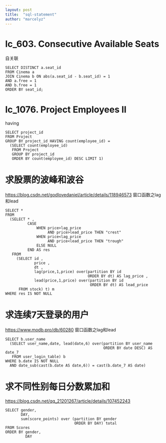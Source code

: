 ```yaml
---
layout: post
title:  "sql-statement"
author: "marcelyz"
---
```


# lc_603. Consecutive Available Seats
自关联
```
SELECT DISTINCT a.seat_id
FROM Cinema a
JOIN Cinema b ON abs(a.seat_id - b.seat_id) = 1
AND a.free = 1
AND b.free = 1
ORDER BY seat_id;
```

# lc_1076. Project Employees II
having
```
SELECT project_id
FROM Project
GROUP BY project_id HAVING count(employee_id) =
  (SELECT count(employee_id)
   FROM Project
   GROUP BY project_id
   ORDER BY count(employee_id) DESC LIMIT 1)
```

# 求股票的波峰和波谷
https://blog.csdn.net/godlovedaniel/article/details/118946573
窗口函数之lag和lead
```
SELECT *
FROM
  (SELECT * ,
          CASE
              WHEN price>lag_price
                   AND price>lead_price THEN "crest"
              WHEN price<lag_price
                   AND price<lead_price THEN "trough"
              ELSE NULL
          END AS res
   FROM
     (SELECT id ,
             price ,
             dt ,
             lag(price,1,price) over(partition BY id
                                     ORDER BY dt) AS lag_price ,
             lead(price,1,price) over(partition BY id
                                      ORDER BY dt) AS lead_price
      FROM stock) t) m
WHERE res IS NOT NULL
```

# 求连续7天登录的用户
https://www.modb.pro/db/60280
窗口函数之lag和lead
```
SELECT b.user_name
  (SELECT user_name,date, lead(date,6) over(partition BY user_name
                                            ORDER BY date DESC) AS date_7
   FROM user_login_table) b
WHERE b.date IS NOT NULL
  AND date_sub(cast(b.date AS date,6)) = cast(b.date_7 AS date)
```

# 求不同性别每日分数累加和
https://blog.csdn.net/qq_21201267/article/details/107452243
```
SELECT gender,
       DAY,
       sum(score_points) over (partition BY gender
                               ORDER BY DAY) total
FROM Scores
ORDER BY gender,
         DAY
```